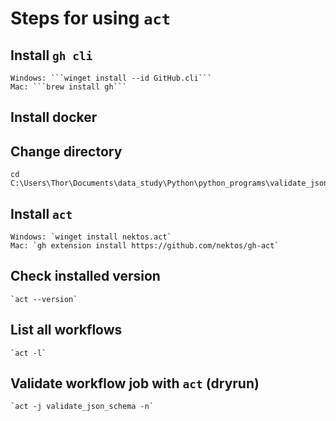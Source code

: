 # Steps for using `act`

## Install `gh cli`

    Windows: ```winget install --id GitHub.cli```
    Mac: ```brew install gh```

## Install docker


## Change directory

    cd C:\Users\Thor\Documents\data_study\Python\python_programs\validate_json_yaml\.github\workflows\




## Install `act`

    Windows: `winget install nektos.act`
    Mac: `gh extension install https://github.com/nektos/gh-act`


## Check installed version

    `act --version`

## List all workflows
    `act -l`

## Validate workflow job with `act` (dryrun)
    `act -j validate_json_schema -n`

